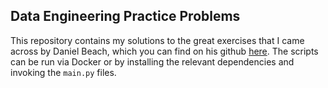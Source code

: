 ## Data Engineering Practice Problems
This repository contains my solutions to the great exercises that I came across by Daniel Beach, which you can find on his github [here](https://github.com/danielbeach/data-engineering-practice). The scripts can be run via Docker or by installing the relevant dependencies and invoking the `main.py` files.
